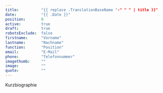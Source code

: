 ```yaml
---
title:          "{{ replace .TranslationBaseName "-" " " | title }}"
date:           "{{ .Date }}"
position:       0
active:         true
draft:          true
robotsExclude:  false
firstname:      "Vorname"
lastname:       "Nachname"
function:       "Position"
email:          "E-Mail"
phone:          "Telefonnummer"
imagethumb:     ""
image:          ""
quote:          ""
---
```

Kurzbiographie
